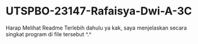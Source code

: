 # UTSPBO-23147-Rafaisya-Dwi-A-3C
Harap Melihat Readme Terlebih dahulu ya kak, saya menjelaskan secara singkat program di file tersebut ^.^
